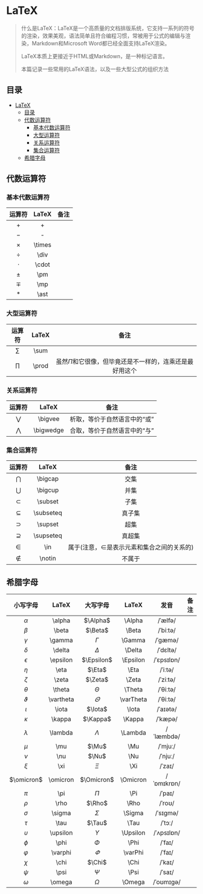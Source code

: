 # LaTeX

> 什么是LaTeX：LaTeX是一个高质量的文档排版系统，它支持一系列的符号的渲染，效果美观，语法简单且符合编程习惯，常被用于公式的编辑与渲染，Markdown和Microsoft Word都已经全面支持LaTeX渲染。
>
> LaTeX本质上更接近于HTML或Markdown，是一种标记语言。
>
> 本篇记录一些常用的LaTeX语法，以及一些大型公式的组织方法
>
## 目录

* [LaTeX](#latex)
  * [目录](#目录)
  * [代数运算符](#代数运算符)
    * [基本代数运算符](#基本代数运算符)
    * [大型运算符](#大型运算符)
    * [关系运算符](#关系运算符)
    * [集合运算符](#集合运算符)
  * [希腊字母](#希腊字母)

## 代数运算符

### 基本代数运算符

|运算符|LaTeX|备注|
|:--:|:--:|:--:|
|$+$|+||
|$-$|-||
|$\times$|\times||
|$\div$|\div||
|$\cdot$|\cdot||
|$\pm$|\pm||
|$\mp$|\mp||
|$\ast$|\ast||

### 大型运算符

|运算符|LaTeX|备注|
|:--:|:--:|:--:|
|$\sum$|\sum||
|$\prod$|\prod|虽然$\Pi$和它很像，但毕竟还是不一样的，连乘还是最好用这个|

### 关系运算符

|运算符|LaTeX|备注|
|:--:|:--:|:--:|
|$\bigvee$|\bigvee|析取，等价于自然语言中的“或”|
|$\bigwedge$|\bigwedge|合取，等价于自然语言中的“与”|

### 集合运算符

|运算符|LaTeX|备注|
|:--:|:--:|:--:|
|$\bigcap$|\bigcap|交集|
|$\bigcup$|\bigcup|并集|
|$\subset$|\subset|子集|
|$\subseteq$|\subseteq|真子集|
|$\supset$|\supset|超集|
|$\supseteq$|\supseteq|真超集|
|$\in$|\in|属于(注意，$\in$是表示元素和集合之间的关系的)|
|$\notin$|\notin|不属于|

## 希腊字母

|小写字母|LaTeX|大写字母|LaTeX|发音|备注|
|:--:|:--:|:--:|:--:|:--:|:--:|
|$\alpha$|\alpha|$\Alpha$|\Alpha|/ˈælfə/||
|$\beta$|\beta|$\Beta$|\Beta|/ˈbiːtə/||
|$\gamma$|\gamma|$\Gamma$|\Gamma|/ˈɡæmə/||
|$\delta$|\delta|$\Delta$|\Delta|/ˈdɛltə/||
|$\epsilon$|\epsilon|$\Epsilon$|\Epsilon|/ˈɛpsɪlɒn/||
|$\eta$|\eta|$\Eta$|\Eta|/ˈiːtə/||
|$\zeta$|\zeta|$\Zeta$|\Zeta|/ˈziːtə/||
|$\theta$|\theta|$\Theta$|\Theta|/ˈθiːtə/||
|$\vartheta$|\vartheta|$\varTheta$|\varTheta|/ˈθiːtə/||
|$\iota$|\iota|$\Iota$|\Iota|/ˈaɪətə/||
|$\kappa$|\kappa|$\Kappa$|\Kappa|/ˈkæpə/||
|$\lambda$|\lambda|$\Lambda$|\Lambda|/ˈlæmbdə/||
|$\mu$|\mu|$\Mu$|\Mu|/ˈmjuː/||
|$\nu$|\nu|$\Nu$|\Nu|/ˈnjuː/||
|$\xi$|\xi|$\Xi$|\Xi|/ˈzaɪ/||
|$\omicron$|\omicron|$\Omicron$|\Omicron|/ˈɒmɪkrɒn/||
|$\pi$|\pi|$\Pi$|\Pi|/ˈpaɪ/||
|$\rho$|\rho|$\Rho$|\Rho|/ˈroʊ/||
|$\sigma$|\sigma|$\Sigma$|\Sigma|/ˈsɪɡmə/||
|$\tau$|\tau|$\Tau$|\Tau|/ˈtɔː/||
|$\upsilon$|\upsilon|$\Upsilon$|\Upsilon|/ˈʌpsɪlɒn/||
|$\phi$|\phi|$\Phi$|\Phi|/ˈfaɪ/||
|$\varphi$|\varphi|$\varPhi$|\varPhi|/ˈfaɪ/||
|$\chi$|\chi|$\Chi$|\Chi|/ˈkaɪ/||
|$\psi$|\psi|$\Psi$|\Psi|/ˈsaɪ/||
|$\omega$|\omega|$\Omega$|\Omega|/ˈoʊmɪɡə/||
